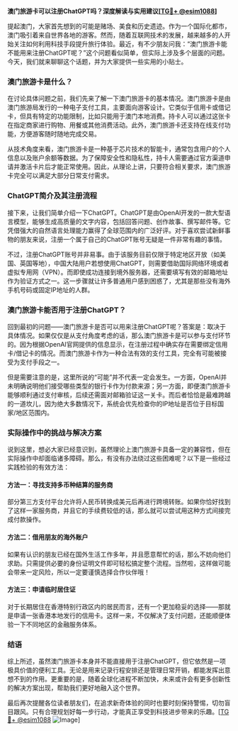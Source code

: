 **澳门旅游卡可以注册ChatGPT吗？深度解读与实用建议[[TG💪+ @esim1088](https://t.me/s/esim1088)]**

提起澳门，大家首先想到的可能是赌场、美食和历史遗迹。作为一个国际化都市，澳门吸引着来自世界各地的游客。然而，随着互联网技术的发展，越来越多的人开始关注如何利用科技手段提升旅行体验。最近，有不少朋友问我：“澳门旅游卡能不能用来注册ChatGPT呢？”这个问题看似简单，但实际上涉及多个层面的问题。今天，我们就来聊聊这个话题，并为大家提供一些实用的小贴士。

### 澳门旅游卡是什么？

在讨论具体问题之前，我们先来了解一下澳门旅游卡的基本情况。澳门旅游卡是由澳门旅游局发行的一种电子支付工具，主要面向游客设计。它类似于信用卡或借记卡，但具有特定的功能限制，比如只能用于澳门本地消费。持卡人可以通过这张卡在指定商家进行购物、用餐或其他消费活动。此外，澳门旅游卡还支持在线支付功能，方便游客随时随地完成交易。

从技术角度来看，澳门旅游卡是一种基于芯片技术的智能卡，通常包含用户的个人信息以及账户余额等数据。为了保障安全性和隐私性，持卡人需要通过官方渠道申请并激活卡片后才能正常使用。因此，从理论上讲，只要符合相关要求，澳门旅游卡完全可以满足大部分日常支付需求。

### ChatGPT简介及其注册流程

接下来，让我们简单介绍一下ChatGPT。ChatGPT是由OpenAI开发的一款大型语言模型，能够生成高质量的文字内容，包括回答问题、创作故事、撰写邮件等。它凭借强大的自然语言处理能力赢得了全球范围内的广泛好评。对于喜欢尝试新鲜事物的朋友来说，注册一个属于自己的ChatGPT账号无疑是一件非常有趣的事情。

不过，注册ChatGPT账号并非易事。由于该服务目前仅限于特定地区开放（如美国、英国等地），中国大陆用户若想使用ChatGPT，则需要借助国际网络环境或者虚拟专用网（VPN）。而即使成功连接到境外服务器，还需要填写有效的邮箱地址作为验证方式之一。这一步骤就让许多普通用户感到困惑了，尤其是那些没有海外手机号码或固定IP地址的人群。

### 澳门旅游卡能否用于注册ChatGPT？

回到最初的问题——澳门旅游卡是否可以用来注册ChatGPT呢？答案是：取决于具体情况。如果仅仅是从支付角度考虑的话，那么澳门旅游卡是可以参与支付环节的。因为根据OpenAI官网提供的信息显示，在注册过程中确实存在需要绑定信用卡/借记卡的情况。而澳门旅游卡作为一种合法有效的支付工具，完全有可能被接受为支付手段之一。

但是需要注意的是，这里所说的“可能”并不代表一定会发生。一方面，OpenAI并未明确说明他们接受哪些类型的银行卡作为付款来源；另一方面，即便澳门旅游卡能够顺利通过支付审核，后续还需面对邮箱验证这一关卡。而后者恰恰是最难跨越的一道坎儿，因为绝大多数情况下，系统会优先检查你的IP地址是否位于目标国家/地区范围内。

### 实际操作中的挑战与解决方案

说到这里，想必大家已经意识到，虽然理论上澳门旅游卡具备一定的兼容性，但在实际操作中却面临诸多障碍。那么，有没有办法绕过这些困难呢？以下是一些经过实践检验的有效方法：

#### 方法一：寻找支持多币种结算的服务商
部分第三方支付平台允许将人民币转换成美元后再进行跨境转账。如果你恰好找到了这样一家服务商，并且它的手续费较低的话，那么就可以尝试用这种方式间接完成付款操作。

#### 方法二：借用朋友的海外账户
如果有认识的朋友已经在国外生活工作多年，并且愿意帮忙的话，那么不妨向他们求助。只需提供必要的身份证明文件即可轻松搞定整个流程。当然啦，这样做可能会带来一定风险，所以一定要谨慎选择合作伙伴哦！

#### 方法三：申请临时居住证
对于长期居住在香港特别行政区内的居民而言，还有一个更加稳妥的选择——那就是申请一张香港本地发行的信用卡。这样一来，不仅解决了支付问题，还能顺便体验一下不同地区的金融服务体系。

### 结语

综上所述，虽然澳门旅游卡本身并不能直接用于注册ChatGPT，但它依然是一项极具价值的便利工具。无论是用来记录行程安排还是管理日常开销，都能发挥出意想不到的作用。更重要的是，随着全球化进程不断加快，未来或许会有更多创新性的解决方案出现，帮助我们更好地融入这个世界。

最后再次提醒各位读者朋友们，在追求新奇体验的同时也要时刻保持警惕，切勿盲目跟风。只有合理规划好每一步行动，才能真正享受到科技进步带来的乐趣。[[TG💪+ @esim1088](https://t.me/s/esim1088) ![Image](https://i.postimg.cc/4NQfJmqS/Snipaste-2025-05-13-00-14-12.png)]